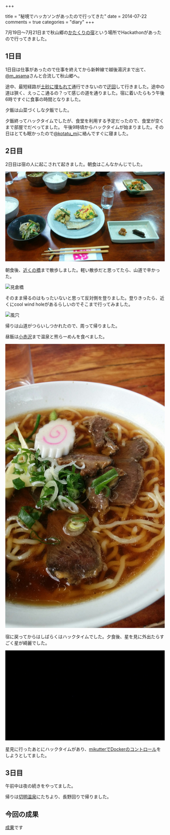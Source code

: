 +++

title = "秘境でハッカソンがあったので行ってきた"
date = 2014-07-22
comments = true
categories = "diary"
+++

7月19日〜7月21日まで秋山郷の[かたくりの宿](https://www.google.co.jp/maps/place/%E3%81%8B%E3%81%9F%E3%81%8F%E3%82%8A%E3%81%AE%E5%AE%BF/@36.9184265,138.6375958,18z/data=!4m2!3m1!1s0x0:0xec3b9141469e30fc)という場所でHackathonがあったので行ってきました。

## 1日目
1日目は仕事があったので仕事を終えてから新幹線で越後湯沢まで出て、[@m_asama](https://twitter.com/m_asama)さんと合流して秋山郷へ。

途中、最短経路が[土砂に埋もれて](http://www.city.tokamachi.lg.jp/page/10040200057.html)通行できないので[迂回](http://www.pref.niigata.lg.jp/tokamachi_seibi/1356771341657.html)して行きました。途中の道は狹く、えっここ通るの？って感じの道を通りました。宿に着いたらもう午後6時ですぐに食事の時間となりました。

夕飯は山菜づくしな夕飯でした。

夕飯終ってハックタイムでしたが、食堂を利用する予定だったので、食堂が空くまで部屋でだべってました。
午後9時頃からハックタイムが始まりました。その日はとても眠かったので[@kotatu_mi](https://twitter.com/kotatsu_mi)に絡んですぐに寝ました。

## 2日目
2日目は宿の人に起こされて起きました。朝食はこんなかんじでした。

![二日目朝食](/images/photo/akiyamago-2breakfast.jpg)

朝食後、[近くの橋](https://www.google.co.jp/maps/place/%E8%A6%8B%E5%80%89%E6%A9%8B/@36.91872,138.637115,17z/data=!3m1!4b1!4m2!3m1!1s0x5ff601b97e1ba7bb:0x1577cfb29a624fa7)まで散歩しました。軽い散歩だと思ってたら、山道で辛かった。

![見倉橋](/images/photo/akiyamago-mikura-hashi.jpg)

そのまま帰るのはもったいないと思って反対側を登りました。登りきったら、近くにcool wind holeがあるらしいのでそこまで行ってみました。

![風穴](/images/photo/akiyamago-cool-wind-hole.jpg)

帰りは山道がつらいしつかれたので、周って帰りました。

昼飯は[小赤沢](https://www.google.co.jp/maps/place/%E6%A5%BD%E9%A4%8A%E9%A4%A8/@36.9179309,138.6369755,13z/data=!4m5!1m2!2m1!1z5bCP6LWk5rKi!3m1!1s0x601dff32c6304d99:0xaacce4d76fa870ff)まで温泉と熊らーめんを食べました。

![熊らーめん](/images/photo/akiyamago-kuma-ramen.jpg)

宿に戻ってからはしばらくはハックタイムでした。夕食後、星を見に外出たらすごく星が綺麗でした。

![星きれい](/images/photo/akiyamago-milkyway.jpg)

星見に行ったあとにハックタイムがあり、[mikutterでDockerのコントロール](https://github.com/katsyoshi/mikutter-docker)をしようとしてました。

## 3日目

午前中は夜の続きをやってました。

帰りは[切明温泉](https://www.google.co.jp/maps/place/%E5%88%87%E6%98%8E%E6%B8%A9%E6%B3%89/@36.8097569,138.6200903,18z/data=!4m7!1m4!3m3!1s0x601dff32c6304d99:0xaacce4d76fa870ff!2z5qW96aSK6aSo!3b1!3m1!1s0x0:0x30280b0e98e9ad4a)にたちより、長野回りで帰りました。

## 今回の成果

[成果](https://www.google.co.jp/search?q=%E6%88%90%E6%9E%9C%E4%BD%95%E3%82%82%E3%81%82%E3%82%8A%E3%81%BE%E3%81%9B%E3%82%93%E3%81%A7%E3%81%97%E3%81%9F%E3%83%BC&newwindow=1&espv=2&source=lnms&tbm=isch&sa=X&ei=gmjOU9KXOcne8AXRl4KYCg&ved=0CAYQ_AUoAQ&biw=1166&bih=986#facrc=_&imgdii=_&imgrc=tETgdA-yYjU4tM%253A%3BqWbTS9xBjlMpPM%3Bhttp%253A%252F%252Ftubagra.com%252Ftbg-wp%252Fwp-content%252Fuploads%252F2013%252F06%252F0213.jpg%3Bhttp%253A%252F%252Ftubagra.com%252F16457%252F%3B600%3B490)です
